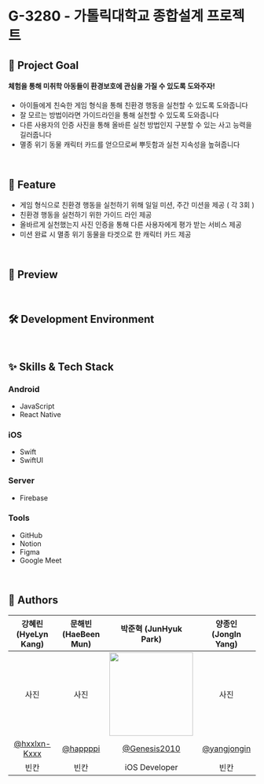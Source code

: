 # G-3280 - 가톨릭대학교 종합설계 프로젝트

## 🎯 Project Goal
#### 체험을 통해 미취학 아동들이 환경보호에 관심을 가질 수 있도록 도와주자!
- 아이들에게 친숙한 게임 형식을 통해 친환경 행동을 실천할 수 있도록 도와줍니다 
- 잘 모르는 방법이라면 가이드라인을 통해 실천할 수 있도록 도와줍니다
- 다른 사용자의 인증 사진을 통해 올바른 실천 방법인지 구분할 수 있는 사고 능력을 길러줍니다
- 멸종 위기 동물 캐릭터 카드를 얻으므로써 뿌듯함과 실천 지속성을 높혀줍니다

<br>

## 📌 Feature
- 게임 형식으로 친환경 행동을 실천하기 위해 일일 미션, 주간 미션을 제공 ( 각 3회 )
- 친환경 행동을 실천하기 위한 가이드 라인 제공
- 올바르게 실천했는지 사진 인증을 통해 다른 사용자에게 평가 받는 서비스 제공
- 미션 완료 시 멸종 위기 동물을 타겟으로 한 캐릭터 카드 제공 


<br>

## 📱 Preview

<br>

## 🛠️ Development Environment 

<br>

## ✨ Skills & Tech Stack

### Android
- JavaScript
- React Native

### iOS 
- Swift
- SwiftUI

### Server
- Firebase

### Tools
- GitHub
- Notion
- Figma
- Google Meet

<br>

## 👥 Authors
|강혜린 (HyeLyn Kang)|문해빈 (HaeBeen Mun)|박준혁 (JunHyuk Park)|양종인 (JongIn Yang)|
|:---:|:---:|:---:|:---:|
|사진|사진|<img src="https://user-images.githubusercontent.com/45564605/235332911-4b064fac-7caf-4835-b21c-4d11e94b90db.png" width="170" height="170"/>|사진|
|[@hxxlxn-Kxxx](https://github.com/hxxlxn-Kxxx)|[@happppi](https://github.com/hhbb0081)|[@Genesis2010](https://github.com/Genesis2010)|[@yangjongin](https://github.com/yangjongin)|
|빈칸|빈칸|iOS Developer|빈칸|
